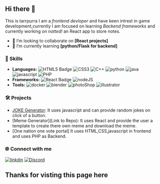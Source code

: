 ## Hi there 👋
This is tarrpurra I am a  *frontend devloper* and have keen intrest in game development,currently I am focused on learning *Backend frameworks* and currently working on *notted!* an React app to store notes.  

- 👯 I’m looking to collaborate on **[React projects]**
- 🌱 I’m currently learning **[python/Flask for backend]**

### 🚀 Skills
- **Languages:** ![HTML5 Badge](https://ziadoua.github.io/m3-Markdown-Badges/badges/HTML/html2.svg) ![CSS3](https://ziadoua.github.io/m3-Markdown-Badges/badges/CSS/css1.svg) ![C++](https://ziadoua.github.io/m3-Markdown-Badges/badges/C++/c++1.svg) ![python](https://ziadoua.github.io/m3-Markdown-Badges/badges/Python/python3.svg) ![java](https://ziadoua.github.io/m3-Markdown-Badges/badges/Java/java1.svg) ![javascript](https://ziadoua.github.io/m3-Markdown-Badges/badges/Javascript/javascript3.svg) ![PHP](https://ziadoua.github.io/m3-Markdown-Badges/badges/PHP/php1.svg)
- **Frameworks:** ![React Badge](https://ziadoua.github.io/m3-Markdown-Badges/badges/React/react2.svg) ![nodeJS](https://ziadoua.github.io/m3-Markdown-Badges/badges/NodeJS/nodejs1.svg)
- **Tools:** ![docker](https://ziadoua.github.io/m3-Markdown-Badges/badges/Docker/docker1.svg) ![blender](https://ziadoua.github.io/m3-Markdown-Badges/badges/Blender/blender2.svg) ![photoShop](https://ziadoua.github.io/m3-Markdown-Badges/badges/Photoshop/photoshop2.svg) ![illustrator](https://ziadoua.github.io/m3-Markdown-Badges/badges/Illustrator/illustrator2.svg)

### 🛠️ Projects
- [JOKE Generator]([https://github.com/tarrpurra/JOKE](https://tarrpurra.github.io/Jo_KE/)): It uses javascript and can provide random jokes on click of a button.
- [Meme Generator](Link to Repo): It uses React and provide the user a template to create there own meme and download the meme.
- [One nation one vote portal] It uses HTML,CSS,javascript in frontend and uses PHP as Backend.

### 🌐 Connect with me
[![linkdin](https://ziadoua.github.io/m3-Markdown-Badges/badges/LinkedIn/linkedin1.svg)](https://www.linkedin.com/in/harsh-mandge-ba378521b/)
[![Discord](https://ziadoua.github.io/m3-Markdown-Badges/badges/Discord/discord1.svg)](discordapp.com/users/584274241072136203)




## **Thanks for visting this page here**
